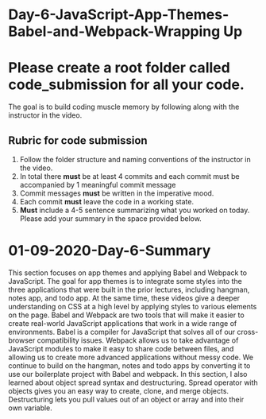 # Day-6-JavaScript-App-Themes-Babel-and-Webpack-Wrapping Up 
# Please create a root folder called **code_submission** for all your code.

The goal is to build coding muscle memory by following along with the instructor in the video.

## Rubric for code submission
 1. Follow the folder structure and naming conventions of the instructor in the video. 
 2. In total there **must** be at least 4 commits and each commit must be accompanied by 1 meaningful commit message
 3. Commit messages **must** be written in the imperative mood.
 4. Each commit **must** leave the code in a working state.
 5. **Must** include a 4-5 sentence summarizing what you worked on today. Please add your summary in the space provided below.
 
 
 # 01-09-2020-Day-6-Summary
 
This section focuses on app themes and applying Babel and Webpack to JavaScript. The goal for app themes is to integrate some styles into the three applications that were built in the prior lectures, including hangman, notes app, and todo app. At the same time, these videos give a deeper understanding on CSS at a high level by applying styles to various elements on the page. Babel and Webpack are two tools that will make it easier to create real-world JavaScript applications that work in a wide range of environments. Babel is a compiler for JavaScript that solves all of our cross-browser compatibility issues. Webpack allows us to take advantage of JavaScript modules to make it easy to share code between files, and allowing us to create more advanced applications without messy code. We continue to build on the hangman, notes and todo apps by converting it to use our boilerplate project with Babel and webpack. In this section, I also learned about object spread syntax and destructuring. Spread operator with objects gives you an easy way to create, clone, and merge objects. Destructuring lets you pull values out of an object or array and into their own variable.                                                                                   
